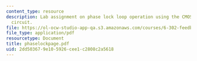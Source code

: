 ```yaml
---
content_type: resource
description: Lab assignment on phase lock loop operation using the CMOS 4046 integrated
  circuit.
file: https://ol-ocw-studio-app-qa.s3.amazonaws.com/courses/6-302-feedback-systems-spring-2007/2dd503679e105926cee1c2808c2a5618_phaselockpage.pdf
file_type: application/pdf
resourcetype: Document
title: phaselockpage.pdf
uid: 2dd50367-9e10-5926-cee1-c2808c2a5618
---
```

